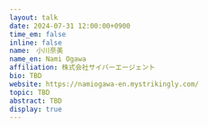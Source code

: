 ```yaml
---
layout: talk
date: 2024-07-31 12:00:00+0900
time_em: false
inline: false
name:　小川奈美
name_en: Nami Ogawa
affiliation: 株式会社サイバーエージェント
bio: TBD
website: https://namiogawa-en.mystrikingly.com/
topic: TBD
abstract: TBD
display: true
---
```


